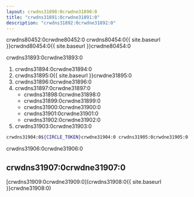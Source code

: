 ```yaml
---
layout: crwdns31890:0crwdne31890:0
title: "crwdns31891:0crwdne31891:0"
description: "crwdns31892:0crwdne31892:0"
---
```

<div class="alert alert-info" role="alert">
  crwdns80452:0crwdne80452:0 crwdns80454:0{{ site.baseurl }}crwdnd80454:0{{ site.baseurl }}crwdne80454:0
</div>

crwdns31893:0crwdne31893:0

1. crwdns31894:0crwdne31894:0
2. crwdns31895:0{{ site.baseurl }}crwdne31895:0
3. crwdns31896:0crwdne31896:0
4. crwdns31897:0crwdne31897:0 
    - crwdns31898:0crwdne31898:0
    - crwdns31899:0crwdne31899:0
    - crwdns31900:0crwdne31900:0
    - crwdns31901:0crwdne31901:0
    - crwdns31902:0crwdne31902:0
5. crwdns31903:0crwdne31903:0 

```bash
crwdns31904:0${CIRCLE_TOKEN}crwdne31904:0 crwdns31905:0crwdne31905:0
```

crwdns31906:0crwdne31906:0

## crwdns31907:0crwdne31907:0

[crwdns31909:0crwdne31909:0](crwdns31908:0{{ site.baseurl }}crwdne31908:0)